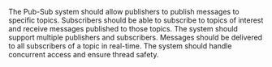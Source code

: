 The Pub-Sub system should allow publishers to publish messages to specific topics. Subscribers should be able to subscribe to topics of interest and receive messages published to those topics. The system should support multiple publishers and subscribers. Messages should be delivered to all subscribers of a topic in real-time. The system should handle concurrent access and ensure thread safety.